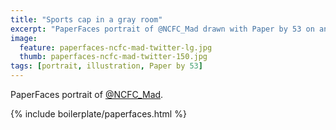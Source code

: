 ```yaml
---
title: "Sports cap in a gray room"
excerpt: "PaperFaces portrait of @NCFC_Mad drawn with Paper by 53 on an iPad."
image: 
  feature: paperfaces-ncfc-mad-twitter-lg.jpg
  thumb: paperfaces-ncfc-mad-twitter-150.jpg
tags: [portrait, illustration, Paper by 53]
---
```


PaperFaces portrait of [@NCFC_Mad](http://twitter.com/NCFC_Mad).

{% include boilerplate/paperfaces.html %}